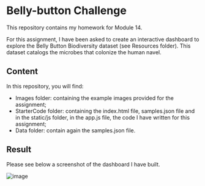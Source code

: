 # Belly-button Challenge
This repository contains my homework for Module 14.

For this assignment, I have been asked to create an interactive dashboard to explore the Belly Button Biodiversity dataset (see Resources folder). This dataset catalogs the microbes that colonize the human navel. 

## Content
In this repository, you will find:

- Images folder: containing the example images provided for the assignment;
- StarterCode folder: containing the index.html file, samples.json file and in the static/js folder, in the app.js file, the code I have written for this assignment; 
- Data folder: contain again the samples.json file. 

## Result
Please see below a screenshot of the dashboard I have built. 

![image](https://github.com/NysB/belly-button-challenge/assets/123317735/516f28c9-0967-4a90-90d9-9fbac2fd9279)
